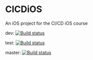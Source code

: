 # CICDiOS
An iOS project for the CI/CD iOS course

dev: [![Build status](https://build.appcenter.ms/v0.1/apps/4f9c2e69-2430-4e89-8d5e-3ca90fcc1688/branches/dev/badge)](https://appcenter.ms)

test: [![Build status](https://build.appcenter.ms/v0.1/apps/4f9c2e69-2430-4e89-8d5e-3ca90fcc1688/branches/test/badge)](https://appcenter.ms)

master: [![Build status](https://build.appcenter.ms/v0.1/apps/4f9c2e69-2430-4e89-8d5e-3ca90fcc1688/branches/main/badge)](https://appcenter.ms)
